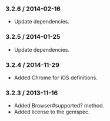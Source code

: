 ### 3.2.6 / 2014-02-16

* Update dependencies.

### 3.2.5 / 2014-01-25

* Update dependencies.

### 3.2.4 / 2014-11-29

* Added Chrome for iOS definitions.

### 3.2.3 / 2013-11-16

* Added Browser#supported? method.
* Added license to the gemspec.